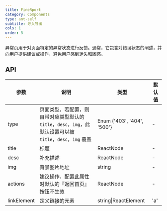```yaml
---
title: FineRport
category: Components
type: ant-self
subtitle: 导入导出
cols: 1
order: 5
---
```


异常页用于对页面特定的异常状态进行反馈。通常，它包含对错误状态的阐述，并向用户提供建议或操作，避免用户感到迷失和困惑。

## API

| 参数         | 说明                                      | 类型         | 默认值 |
|-------------|------------------------------------------|-------------|-------|
| type        | 页面类型，若配置，则自带对应类型默认的 `title`，`desc`，`img`，此默认设置可以被 `title`，`desc`，`img` 覆盖 | Enum {'403', '404', '500'} | - |
| title       | 标题     | ReactNode  | -    |
| desc        | 补充描述    | ReactNode  | -    |
| img         | 背景图片地址     | string  | -    |
| actions     | 建议操作，配置此属性时默认的『返回首页』按钮不生效    | ReactNode  | -    |
| linkElement | 定义链接的元素 | string\|ReactElement | 'a' |
